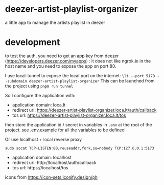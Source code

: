 # deezer-artist-playlist-organizer

a little app to manage the artists playlist in deezer


# development

to test the auth, you need to get an app key from deezer (https://developers.deezer.com/myapps) :
it does not like ngrok.io in the host name
and you need to expose the app on port 80.

I use  local-tunnel to expose the local port on the internet: `\lt --port 5173 --subdomain deezer-artist-playlist-organizer`
This can be launched from the project using `pnpm run tunnel`

So I configure the application with:

- application domain: loca.lt
- redirect url: https://deezer-artist-playlist-organizer.loca.lt/auth/callback
- tos url: https://deezer-artist-playlist-organizer.loca.lt/tos

then store the application id / secret in variables in `.env` at the root of the project.
see .env.example for all the variables to be defined


Or use localhost + local reverse proxy
```
sudo socat TCP-LISTEN:80,reuseaddr,fork,su=nobody TCP:127.0.0.1:5173
```

- application domain: localhost
- redirect url: http://localhost/auth/callback
- tos url: https://localhost/tos

                          
icons from https://icon-sets.iconify.design/ph                                                                                                                    